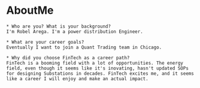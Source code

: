 # AboutMe

    * Who are you? What is your background?
    I'm Robel Arega. I'm a power distribution Engineer.

    * What are your career goals?
    Eventually I want to join a Quant Trading team in Chicago.

    * Why did you choose FinTech as a career path?
    FinTech is a booming field with a lot of opportunities. The energy field, even though it seems like it's inovating, hasn't updated SOPs for designing Substations in decades. FinTech excites me, and it seems like a career I will enjoy and make an actual impact.
